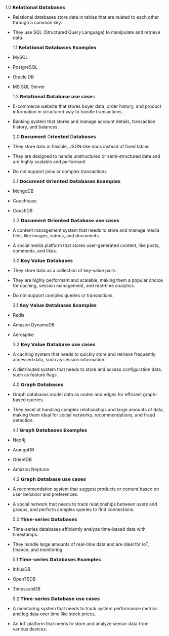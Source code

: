1.0 𝗥𝗲𝗹𝗮𝘁𝗶𝗼𝗻𝗮𝗹 𝗗𝗮𝘁𝗮𝗯𝗮𝘀𝗲𝘀

- Relational databases store data in tables that are related to each other through a common key.

- They use SQL (Structured Query Language) to manipulate and retrieve data.

  1.1 𝗥𝗲𝗹𝗮𝘁𝗶𝗼𝗻𝗮𝗹 𝗗𝗮𝘁𝗮𝗯𝗮𝘀𝗲𝘀 𝗘𝘅𝗮𝗺𝗽𝗹𝗲𝘀

- MySQL
- PostgreSQL
- Oracle DB
- MS SQL Server

  1.2 𝗥𝗲𝗹𝗮𝘁𝗶𝗼𝗻𝗮𝗹 𝗗𝗮𝘁𝗮𝗯𝗮𝘀𝗲 𝘂𝘀𝗲 𝗰𝗮𝘀𝗲s

- E-commerce website that stores buyer data, order history, and product information in structured way to handle transactions.

- Banking system that stores and manage account details, transaction history, and balances.

  2.0 𝗗𝗼𝗰𝘂𝗺𝗲𝗻𝘁 O𝗿𝗶𝗲𝗻𝘁𝗲𝗱 D𝗮𝘁𝗮𝗯𝗮𝘀𝗲𝘀

- They store data in flexible, JSON-like docs instead of fixed tables

- They are designed to handle unstructured or semi-structured data and are highly scalable and performant

- Do not support joins or complex transactions

  2.1 𝗗𝗼𝗰𝘂𝗺𝗲𝗻𝘁 𝗢𝗿𝗶𝗲𝗻𝘁𝗲𝗱 𝗗𝗮𝘁𝗮𝗯𝗮𝘀𝗲𝘀 𝗘𝘅𝗮𝗺𝗽𝗹𝗲𝘀

- MongoDB
- Couchbase
- CouchDB

  2.2 𝗗𝗼𝗰𝘂𝗺𝗲𝗻𝘁 𝗢𝗿𝗶𝗲𝗻𝘁𝗲𝗱 𝗗𝗮𝘁𝗮𝗯𝗮𝘀𝗲 𝘂𝘀𝗲 𝗰𝗮𝘀𝗲𝘀

- A content management system that needs to store and manage media files, like images, videos, and documents.

- A social media platform that stores user-generated content, like posts, comments, and likes.

  3.0 𝗞𝗲𝘆 𝗩𝗮𝗹𝘂𝗲 𝗗𝗮𝘁𝗮𝗯𝗮𝘀𝗲𝘀

- They store data as a collection of key-value pairs.

- They are highly performant and scalable, making them a popular choice for caching, session management, and real-time analytics.

- Do not support complex queries or transactions.

  3.1 𝗞𝗲𝘆 𝗩𝗮𝗹𝘂𝗲 𝗗𝗮𝘁𝗮𝗯𝗮𝘀𝗲𝘀 𝗘𝘅𝗮𝗺𝗽𝗹𝗲𝘀

- Redis
- Amazon DynamoDB
- Aerospike

  3.2 𝗞𝗲𝘆 𝗩𝗮𝗹𝘂𝗲 𝗗𝗮𝘁𝗮𝗯𝗮𝘀𝗲 𝘂𝘀𝗲 𝗰𝗮𝘀𝗲𝘀

- A caching system that needs to quickly store and retrieve frequently accessed data, such as session information.

- A distributed system that needs to store and access configuration data, such as feature flags.

  4.0 𝗚𝗿𝗮𝗽𝗵 𝗗𝗮𝘁𝗮𝗯𝗮𝘀𝗲𝘀

- Graph databases model data as nodes and edges for efficient graph-based queries.

- They excel at handling complex relationships and large amounts of data, making them ideal for social networks, recommendations, and fraud detection.

  4.1 𝗚𝗿𝗮𝗽𝗵 𝗗𝗮𝘁𝗮𝗯𝗮𝘀𝗲𝘀 𝗘𝘅𝗮𝗺𝗽𝗹𝗲𝘀

- Neo4j
- ArangoDB
- OrientDB
- Amazon Neptune

  4.2 𝗚𝗿𝗮𝗽𝗵 𝗗𝗮𝘁𝗮𝗯𝗮𝘀𝗲 𝘂𝘀𝗲 𝗰𝗮𝘀𝗲𝘀

- A recommendation system that suggest products or content based on user behavior and preferences.

- A social network that needs to track relationships between users and groups, and perform complex queries to find connections.

  5.0 𝗧𝗶𝗺𝗲-𝘀𝗲𝗿𝗶𝗲𝘀 𝗗𝗮𝘁𝗮𝗯𝗮𝘀𝗲𝘀

- Time-series databases efficiently analyze time-based data with timestamps.

- They handle large amounts of real-time data and are ideal for IoT, finance, and monitoring.

  5.1 𝗧𝗶𝗺𝗲-𝘀𝗲𝗿𝗶𝗲𝘀 𝗗𝗮𝘁𝗮𝗯𝗮𝘀𝗲𝘀 𝗘𝘅𝗮𝗺𝗽𝗹𝗲𝘀

- InfluxDB
- OpenTSDB
- TimescaleDB

  5.2 𝗧𝗶𝗺𝗲-𝘀𝗲𝗿𝗶𝗲𝘀 𝗗𝗮𝘁𝗮𝗯𝗮𝘀𝗲 𝘂𝘀𝗲 𝗰𝗮𝘀𝗲𝘀

- A monitoring system that needs to track system performance metrics and log data over time like stock prices.

- An IoT platform that needs to store and analyze sensor data from various devices.
